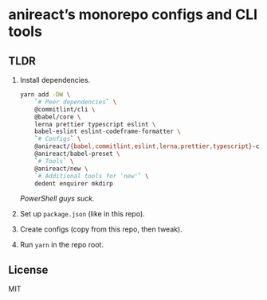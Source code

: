 # anireact’s monorepo configs and CLI tools

## TLDR

1. Install dependencies.

    ```bash
    yarn add -DW \
        `# Peer dependencies` \
        @commitlint/cli \
        @babel/core \
        lerna prettier typescript eslint \
        babel-eslint eslint-codeframe-formatter \
        `# Configs` \
        @anireact/{babel,commitlint,eslint,lerna,prettier,typescript}-config \
        @anireact/babel-preset \
        `# Tools` \
        @anireact/new \
        `# Additional tools for 'new'` \
        dedent enquirer mkdirp
    ```

    _PowerShell guys suck._

2. Set up `package.json` (like in this repo).
3. Create configs (copy from this repo, then tweak).
4. Run `yarn` in the repo root.

## License

MIT

